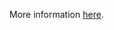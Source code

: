 More information [here](https://docs.bridgecrew.io/docs/ensure-alibaba-cloud-ram-account-maximal-login-attempts-is-less-than-5).
